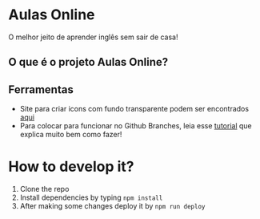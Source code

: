 # Aulas Online
O melhor jeito de aprender inglês sem sair de casa!

## O que é o projeto Aulas Online?

## Ferramentas

 - Site para criar icons com fundo transparente podem ser encontrados [aqui](https://converticon.com/)
 - Para colocar para funcionar no Github Branches, leia esse [tutorial](https://reactgo.com/deploy-react-app-github-pages/) que explica muito bem como fazer!

# How to develop it?

1. Clone the repo
2. Install dependencies by typing `npm install`
3. After making some changes deploy it by `npm run deploy`
